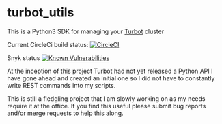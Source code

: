 # turbot_utils
This is a Python3 SDK for managing your [Turbot](https://turbot.com/) cluster

Current CircleCi build status:  [![CircleCI](https://circleci.com/gh/mosburn/turbot_utils/tree/master.svg?style=svg)](https://circleci.com/gh/mosburn/turbot_utils/tree/0.1.0)

Snyk status [![Known Vulnerabilities](https://snyk.io/test/github/mosburn/turbot_utils/badge.svg)](https://snyk.io/test/github/mosburn/turbot_utils)

At the inception of this project Turbot had not yet released a Python API I have gone ahead and created an initial one so I did not have to constantly write REST commands into my scripts.

This is still a fledgling project that I am slowly working on as my needs require it at the office. If you find this useful please submit bug reports and/or merge requests to help this along.
